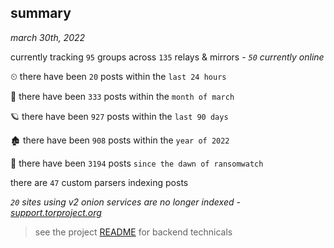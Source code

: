 
## summary
_march 30th, 2022_

currently tracking `95` groups across `135` relays & mirrors - _`50` currently online_

⏲ there have been `20` posts within the `last 24 hours`

🦈 there have been `333` posts within the `month of march`

🪐 there have been `927` posts within the `last 90 days`

🏚 there have been `908` posts within the `year of 2022`

🦕 there have been `3194` posts `since the dawn of ransomwatch`

there are `47` custom parsers indexing posts

_`20` sites using v2 onion services are no longer indexed - [support.torproject.org](https://support.torproject.org/onionservices/v2-deprecation/)_

> see the project [README](https://github.com/thetanz/ransomwatch#ransomwatch--) for backend technicals
